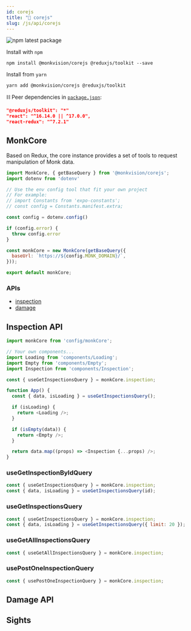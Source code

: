 ```yaml
---
id: corejs
title: "🧿 corejs"
slug: /js/api/corejs
---
```

![npm latest package](https://img.shields.io/npm/v/@monkvision/corejs/latest.svg)

Install with `npm`
``` npm
npm install @monkvision/corejs @reduxjs/toolkit --save
```

Install from `yarn`
``` yarn
yarn add @monkvision/corejs @reduxjs/toolkit
```

⛓️ Peer dependencies in [`package.json`](https://github.com/monkvision/monkjs/tree/main/packages/corejs/package.json):
 ``` json
"@reduxjs/toolkit": "*"
"react": "^16.14.0 || ^17.0.0",
"react-redux": "^7.2.1"
 ```

## MonkCore

Based on Redux, the core instance provides a set of tools to request manipulation of Monk data.

``` javascript
import MonkCore, { getBaseQuery } from '@monkvision/corejs';
import dotenv from 'dotenv'

// Use the env config tool that fit your own project
// For example:
// import Constants from 'expo-constants';
// const config = Constants.manifest.extra;

const config = dotenv.config()

if (config.error) {
  throw config.error
}

const monkCore = new MonkCore(getBaseQuery({
  baseUrl: `https://${config.MONK_DOMAIN}/`,
}));

export default monkCore;
```

### APIs
* [inspection](#inspection-api)
* [damage](#damage-api)

## Inspection API
``` javascript
import monkCore from 'config/monkCore';

// Your own components...
import Loading from 'components/Loading';
import Empty from 'components/Empty';
import Inspection from 'components/Inspection';

const { useGetInspectionsQuery } = monkCore.inspection;

function App() {
  const { data, isLoading } = useGetInspectionsQuery();

  if (isLoading) {
    return <Loading />;
  }

  if (isEmpty(data)) {
    return <Empty />;
  }

  return data.map((props) => <Inspection {...props) />;
}
```

### useGetInspectionByIdQuery

``` javascript
const { useGetInspectionsQuery } = monkCore.inspection;
const { data, isLoading } = useGetInspectionsQuery(id);
```

### useGetInspectionsQuery

``` javascript
const { useGetInspectionsQuery } = monkCore.inspection;
const { data, isLoading } = useGetInspectionsQuery({ limit: 20 });
```

### useGetAllInspectionsQuery

``` javascript
const { useGetAllInspectionsQuery } = monkCore.inspection;
```

### usePostOneInspectionQuery

``` javascript
const { usePostOneInspectionQuery } = monkCore.inspection;
```

## Damage API

## Sights
